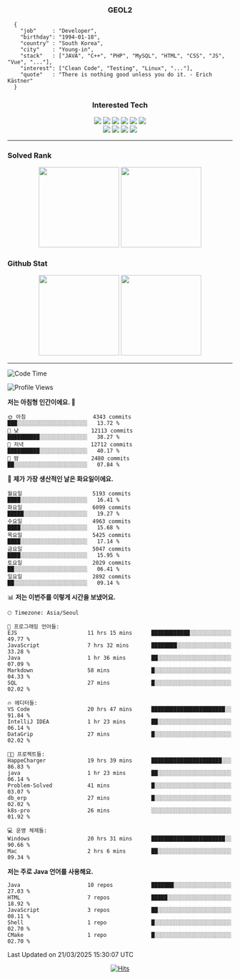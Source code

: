 <div align="center">

  ### GEOL2
</div>

```
  {
    "job"     : "Developer",
    "birthday": "1994-01-18",
    "country" : "South Korea",
    "city"    : "Young-in",
    "stack"   : ["JAVA", "C++", "PHP", "MySQL", "HTML", "CSS", "JS", "Vue", "..."],
    "interest": ["Clean Code", "Testing", "Linux", "..."], 
    "quote"   : "There is nothing good unless you do it. - Erich Kästner"
  }
  ```
  
<div align="center">
  
  ### Interested Tech
  
  <img src="https://img.shields.io/badge/Laravel-F05340?style=flat-square&logo=Laravel&logoColor=white">
  <img src="https://img.shields.io/badge/SpringBoot-6DB33F?style=flat-square&logo=SpringBoot&logoColor=white">
  <img src="https://img.shields.io/badge/-NestJs-ea2845?style=flat-square&logo=nestjs&logoColor=white">
  <img src="https://img.shields.io/badge/Express-000000?style=flat-square&logo=Express&logoColor=white">
  <img src="https://img.shields.io/badge/Three.js-000000?style=flat-square&logo=Three.js&logoColor=white">
  <img src="https://img.shields.io/badge/OpenAI-%23412991?style=flat-square&logo=openai&logoColor=white">
  <br>
  <img src="https://img.shields.io/badge/Java-ED8B00?style=flat-square&logo=openjdk&logoColor=white">
  <img src="https://img.shields.io/badge/JavaScript-F7DF1E?style=flat-square&logo=JavaScript&logoColor=black">
  <img src="https://img.shields.io/badge/TypeScript-007acc?style=flat-square&logo=TypeScript&logoColor=black">
  <img src="https://img.shields.io/badge/MySQL-4479A1?style=flat-square&logo=mysql&logoColor=white"><br>

</div>

------------

  ### Solved Rank
  
  <div align="center">
    <img height="180em" src="https://mazassumnida.wtf/api/v2/generate_badge?boj=geol2">
    <img height="180em" src="https://leetcard.jacoblin.cool/Geol2?theme=light&font=Gugi&border=0&radius=20">
  </div>
  
  ### Github Stat 
  <div align="center">
    <img height="180em" src="https://github-readme-stats-git-masterrstaa-rickstaa.vercel.app/api?username=geol2&show_icons=true&theme=dark">
    <img height="180em" src="https://github-readme-stats-git-masterrstaa-rickstaa.vercel.app/api/top-langs/?username=geol2&show_icons=true&hide=css,scss,html&layout=compact&theme=dark&count_private=true&langs_count=8">
  </div>
  
------------
<!--START_SECTION:waka-->
![Code Time](http://img.shields.io/badge/Code%20Time-4%2C032%20hrs%2037%20mins-blue)

![Profile Views](http://img.shields.io/badge/Profile%20Views-9-blue)

**저는 아침형 인간이에요. 🐤** 

```text
🌞 아침                     4343 commits        ███░░░░░░░░░░░░░░░░░░░░░░   13.72 % 
🌆 낮　                     12113 commits       ██████████░░░░░░░░░░░░░░░   38.27 % 
🌃 저녁                     12712 commits       ██████████░░░░░░░░░░░░░░░   40.17 % 
🌙 밤　                     2480 commits        ██░░░░░░░░░░░░░░░░░░░░░░░   07.84 % 
```
📅 **제가 가장 생산적인 날은 화요일이에요.** 

```text
월요일                      5193 commits        ████░░░░░░░░░░░░░░░░░░░░░   16.41 % 
화요일                      6099 commits        █████░░░░░░░░░░░░░░░░░░░░   19.27 % 
수요일                      4963 commits        ████░░░░░░░░░░░░░░░░░░░░░   15.68 % 
목요일                      5425 commits        ████░░░░░░░░░░░░░░░░░░░░░   17.14 % 
금요일                      5047 commits        ████░░░░░░░░░░░░░░░░░░░░░   15.95 % 
토요일                      2029 commits        ██░░░░░░░░░░░░░░░░░░░░░░░   06.41 % 
일요일                      2892 commits        ██░░░░░░░░░░░░░░░░░░░░░░░   09.14 % 
```


📊 **저는 이번주를 이렇게 시간을 보냈어요.** 

```text
🕑︎ Timezone: Asia/Seoul

💬 프로그래밍 언어들: 
EJS                      11 hrs 15 mins      ████████████░░░░░░░░░░░░░   49.77 % 
JavaScript               7 hrs 32 mins       ████████░░░░░░░░░░░░░░░░░   33.28 % 
Java                     1 hr 36 mins        ██░░░░░░░░░░░░░░░░░░░░░░░   07.09 % 
Markdown                 58 mins             █░░░░░░░░░░░░░░░░░░░░░░░░   04.33 % 
SQL                      27 mins             █░░░░░░░░░░░░░░░░░░░░░░░░   02.02 % 

🔥 에디터들: 
VS Code                  20 hrs 47 mins      ███████████████████████░░   91.84 % 
IntelliJ IDEA            1 hr 23 mins        ██░░░░░░░░░░░░░░░░░░░░░░░   06.14 % 
DataGrip                 27 mins             █░░░░░░░░░░░░░░░░░░░░░░░░   02.02 % 

🐱‍💻 프로젝트들: 
HappeCharger             19 hrs 39 mins      ██████████████████████░░░   86.83 % 
java                     1 hr 23 mins        ██░░░░░░░░░░░░░░░░░░░░░░░   06.14 % 
Problem-Solved           41 mins             █░░░░░░░░░░░░░░░░░░░░░░░░   03.07 % 
db_erp                   27 mins             █░░░░░░░░░░░░░░░░░░░░░░░░   02.02 % 
k8s-pro                  26 mins             ░░░░░░░░░░░░░░░░░░░░░░░░░   01.92 % 

💻 운영 체제들: 
Windows                  20 hrs 31 mins      ███████████████████████░░   90.66 % 
Mac                      2 hrs 6 mins        ██░░░░░░░░░░░░░░░░░░░░░░░   09.34 % 
```

**저는 주로 Java 언어를 사용해요.** 

```text
Java                     10 repos            ███████░░░░░░░░░░░░░░░░░░   27.03 % 
HTML                     7 repos             █████░░░░░░░░░░░░░░░░░░░░   18.92 % 
JavaScript               3 repos             ██░░░░░░░░░░░░░░░░░░░░░░░   08.11 % 
Shell                    1 repo              █░░░░░░░░░░░░░░░░░░░░░░░░   02.70 % 
CMake                    1 repo              █░░░░░░░░░░░░░░░░░░░░░░░░   02.70 % 
```




 Last Updated on 21/03/2025 15:30:07 UTC
<!--END_SECTION:waka-->

<div align="center">
  
  [![Hits](https://hits.seeyoufarm.com/api/count/incr/badge.svg?url=https%3A%2F%2Fgithub.com%2Fgeol2&count_bg=%2379C83D&title_bg=%23555555&icon=myspace.svg&icon_color=%23E7E7E7&title=hits&edge_flat=false)](https://hits.seeyoufarm.com)
  
</div>

<!--
**Geol2/Geol2** is a ✨ _special_ ✨ repository because its `README.md` (this file) appears on your GitHub profile.

Here are some ideas to get you started:
- 🔭 I’m currently working on ...
- 🌱 I’m currently learning ...
- 👯 I’m looking to collaborate on ...
- 🤔 I’m looking for help with ...
- 💬 Ask me about ...
- 📫 How to reach me: ...
- 😄 Pronouns: ...
- ⚡ Fun fact: ...
-->
